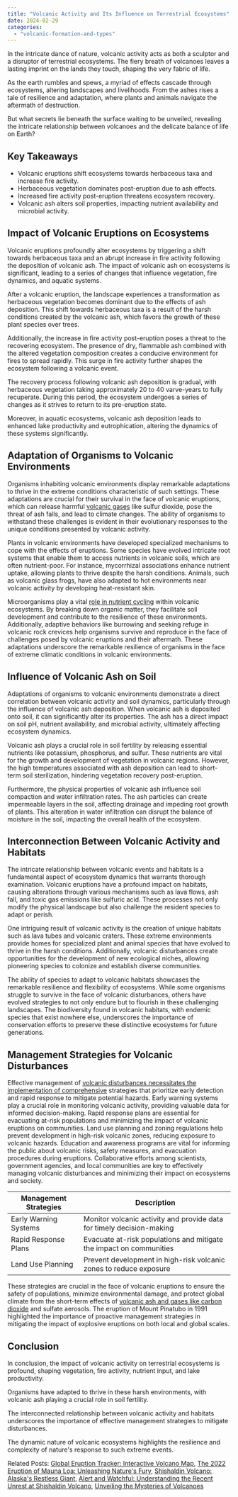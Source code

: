 ```yaml
---
title: "Volcanic Activity and Its Influence on Terrestrial Ecosystems"
date: 2024-02-29
categories: 
  - "volcanic-formation-and-types"
---
```


In the intricate dance of nature, volcanic activity acts as both a sculptor and a disruptor of terrestrial ecosystems. The fiery breath of volcanoes leaves a lasting imprint on the lands they touch, shaping the very fabric of life.

As the earth rumbles and spews, a myriad of effects cascade through ecosystems, altering landscapes and livelihoods. From the ashes rises a tale of resilience and adaptation, where plants and animals navigate the aftermath of destruction.

But what secrets lie beneath the surface waiting to be unveiled, revealing the intricate relationship between volcanoes and the delicate balance of life on Earth?

## Key Takeaways

- Volcanic eruptions shift ecosystems towards herbaceous taxa and increase fire activity.
- Herbaceous vegetation dominates post-eruption due to ash effects.
- Increased fire activity post-eruption threatens ecosystem recovery.
- Volcanic ash alters soil properties, impacting nutrient availability and microbial activity.

## Impact of Volcanic Eruptions on Ecosystems

Volcanic eruptions profoundly alter ecosystems by triggering a shift towards herbaceous taxa and an abrupt increase in fire activity following the deposition of volcanic ash. The impact of volcanic ash on ecosystems is significant, leading to a series of changes that influence vegetation, fire dynamics, and aquatic systems.

After a volcanic eruption, the landscape experiences a transformation as herbaceous vegetation becomes dominant due to the effects of ash deposition. This shift towards herbaceous taxa is a result of the harsh conditions created by the volcanic ash, which favors the growth of these plant species over trees.

Additionally, the increase in fire activity post-eruption poses a threat to the recovering ecosystem. The presence of dry, flammable ash combined with the altered vegetation composition creates a conducive environment for fires to spread rapidly. This surge in fire activity further shapes the ecosystem following a volcanic event.

The recovery process following volcanic ash deposition is gradual, with herbaceous vegetation taking approximately 20 to 40 varve-years to fully recuperate. During this period, the ecosystem undergoes a series of changes as it strives to return to its pre-eruption state.

Moreover, in aquatic ecosystems, volcanic ash deposition leads to enhanced lake productivity and eutrophication, altering the dynamics of these systems significantly.

## Adaptation of Organisms to Volcanic Environments

Organisms inhabiting volcanic environments display remarkable adaptations to thrive in the extreme conditions characteristic of such settings. These adaptations are crucial for their survival in the face of volcanic eruptions, which can release harmful [volcanic gases](https://magmamatters.com/the-art-and-science-of-volcano-monitoring/ "The Art and Science of Volcano Monitoring") like sulfur dioxide, pose the threat of ash falls, and lead to climate changes. The ability of organisms to withstand these challenges is evident in their evolutionary responses to the unique conditions presented by volcanic activity.

Plants in volcanic environments have developed specialized mechanisms to cope with the effects of eruptions. Some species have evolved intricate root systems that enable them to access nutrients in volcanic soils, which are often nutrient-poor. For instance, mycorrhizal associations enhance nutrient uptake, allowing plants to thrive despite the harsh conditions. Animals, such as volcanic glass frogs, have also adapted to hot environments near volcanic activity by developing heat-resistant skin.

Microorganisms play a vital [role in nutrient cycling](https://magmamatters.com/the-role-of-volcanoes-in-earths-carbon-cycle-5/ "The Role Of Volcanoes In Earth’s Carbon Cycle") within volcanic ecosystems. By breaking down organic matter, they facilitate soil development and contribute to the resilience of these environments. Additionally, adaptive behaviors like burrowing and seeking refuge in volcanic rock crevices help organisms survive and reproduce in the face of challenges posed by volcanic eruptions and their aftermath. These adaptations underscore the remarkable resilience of organisms in the face of extreme climatic conditions in volcanic environments.

## Influence of Volcanic Ash on Soil

Adaptations of organisms to volcanic environments demonstrate a direct correlation between volcanic activity and soil dynamics, particularly through the influence of volcanic ash deposition. When volcanic ash is deposited onto soil, it can significantly alter its properties. The ash has a direct impact on soil pH, nutrient availability, and microbial activity, ultimately affecting ecosystem dynamics.

Volcanic ash plays a crucial role in soil fertility by releasing essential nutrients like potassium, phosphorus, and sulfur. These nutrients are vital for the growth and development of vegetation in volcanic regions. However, the high temperatures associated with ash deposition can lead to short-term soil sterilization, hindering vegetation recovery post-eruption.

Furthermore, the physical properties of volcanic ash influence soil compaction and water infiltration rates. The ash particles can create impermeable layers in the soil, affecting drainage and impeding root growth of plants. This alteration in water infiltration can disrupt the balance of moisture in the soil, impacting the overall health of the ecosystem.

## Interconnection Between Volcanic Activity and Habitats

The intricate relationship between volcanic events and habitats is a fundamental aspect of ecosystem dynamics that warrants thorough examination. Volcanic eruptions have a profound impact on habitats, causing alterations through various mechanisms such as lava flows, ash fall, and toxic gas emissions like sulfuric acid. These processes not only modify the physical landscape but also challenge the resident species to adapt or perish.

One intriguing result of volcanic activity is the creation of unique habitats such as lava tubes and volcanic craters. These extreme environments provide homes for specialized plant and animal species that have evolved to thrive in the harsh conditions. Additionally, volcanic disturbances create opportunities for the development of new ecological niches, allowing pioneering species to colonize and establish diverse communities.

The ability of species to adapt to volcanic habitats showcases the remarkable resilience and flexibility of ecosystems. While some organisms struggle to survive in the face of volcanic disturbances, others have evolved strategies to not only endure but to flourish in these challenging landscapes. The biodiversity found in volcanic habitats, with endemic species that exist nowhere else, underscores the importance of conservation efforts to preserve these distinctive ecosystems for future generations.

## Management Strategies for Volcanic Disturbances

Effective management of [volcanic disturbances necessitates the implementation of comprehensive](https://magmamatters.com/understanding-volcanic-formation-a-comprehensive-guide/ "Understanding Volcanic Formation: A Comprehensive Guide") strategies that prioritize early detection and rapid response to mitigate potential hazards. Early warning systems play a crucial role in monitoring volcanic activity, providing valuable data for informed decision-making. Rapid response plans are essential for evacuating at-risk populations and minimizing the impact of volcanic eruptions on communities. Land use planning and zoning regulations help prevent development in high-risk volcanic zones, reducing exposure to volcanic hazards. Education and awareness programs are vital for informing the public about volcanic risks, safety measures, and evacuation procedures during eruptions. Collaborative efforts among scientists, government agencies, and local communities are key to effectively managing volcanic disturbances and minimizing their impact on ecosystems and society.

| Management Strategies | Description |
| --- | --- |
| Early Warning Systems | Monitor volcanic activity and provide data for timely decision-making |
| Rapid Response Plans | Evacuate at-risk populations and mitigate the impact on communities |
| Land Use Planning | Prevent development in high-risk volcanic zones to reduce exposure |

These strategies are crucial in the face of volcanic eruptions to ensure the safety of populations, minimize environmental damage, and protect global climate from the short-term effects of [volcanic ash and gases like carbon dioxide](https://magmamatters.com/geothermal-energy-and-its-volcanic-origins/ "Geothermal Energy and Its Volcanic Origins") and sulfate aerosols. The eruption of Mount Pinatubo in 1991 highlighted the importance of proactive management strategies in mitigating the impact of explosive eruptions on both local and global scales.

## Conclusion

In conclusion, the impact of volcanic activity on terrestrial ecosystems is profound, shaping vegetation, fire activity, nutrient input, and lake productivity.

Organisms have adapted to thrive in these harsh environments, with volcanic ash playing a crucial role in soil fertility.

The interconnected relationship between volcanic activity and habitats underscores the importance of effective management strategies to mitigate disturbances.

The dynamic nature of volcanic ecosystems highlights the resilience and complexity of nature's response to such extreme events.

Related Posts: [Global Eruption Tracker: Interactive Volcano Map](https://magmamatters.com/global-eruption-tracker-interactive-volcano-map/), [The 2022 Eruption of Mauna Loa: Unleashing Nature's Fury](https://magmamatters.com/the-2022-eruption-of-mauna-loa-unleashing-natures-fury/), [Shishaldin Volcano: Alaska's Restless Giant](https://magmamatters.com/shishaldin-volcano-alaskas-restless-giant/), [Alert and Watchful: Understanding the Recent Unrest at Shishaldin Volcano](https://magmamatters.com/alert-and-watchful-understanding-the-recent-unrest-at-shishaldin-volcano/), [Unveiling the Mysteries of Volcanoes](https://magmamatters.com/unveiling-the-mysteries-of-volcanoes/)
